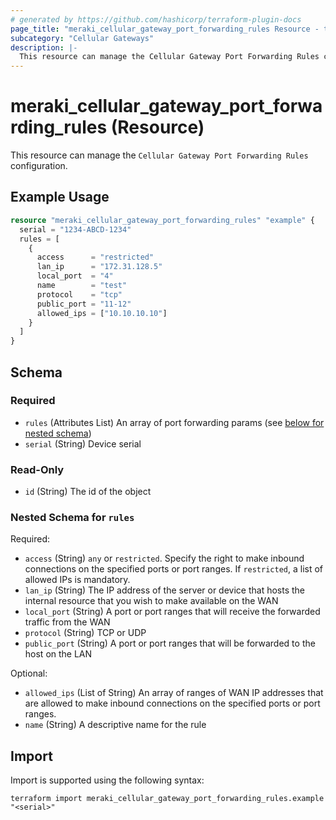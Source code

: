 ```yaml
---
# generated by https://github.com/hashicorp/terraform-plugin-docs
page_title: "meraki_cellular_gateway_port_forwarding_rules Resource - terraform-provider-meraki"
subcategory: "Cellular Gateways"
description: |-
  This resource can manage the Cellular Gateway Port Forwarding Rules configuration.
---
```


# meraki_cellular_gateway_port_forwarding_rules (Resource)

This resource can manage the `Cellular Gateway Port Forwarding Rules` configuration.

## Example Usage

```terraform
resource "meraki_cellular_gateway_port_forwarding_rules" "example" {
  serial = "1234-ABCD-1234"
  rules = [
    {
      access      = "restricted"
      lan_ip      = "172.31.128.5"
      local_port  = "4"
      name        = "test"
      protocol    = "tcp"
      public_port = "11-12"
      allowed_ips = ["10.10.10.10"]
    }
  ]
}
```

<!-- schema generated by tfplugindocs -->
## Schema

### Required

- `rules` (Attributes List) An array of port forwarding params (see [below for nested schema](#nestedatt--rules))
- `serial` (String) Device serial

### Read-Only

- `id` (String) The id of the object

<a id="nestedatt--rules"></a>
### Nested Schema for `rules`

Required:

- `access` (String) `any` or `restricted`. Specify the right to make inbound connections on the specified ports or port ranges. If `restricted`, a list of allowed IPs is mandatory.
- `lan_ip` (String) The IP address of the server or device that hosts the internal resource that you wish to make available on the WAN
- `local_port` (String) A port or port ranges that will receive the forwarded traffic from the WAN
- `protocol` (String) TCP or UDP
- `public_port` (String) A port or port ranges that will be forwarded to the host on the LAN

Optional:

- `allowed_ips` (List of String) An array of ranges of WAN IP addresses that are allowed to make inbound connections on the specified ports or port ranges.
- `name` (String) A descriptive name for the rule

## Import

Import is supported using the following syntax:

```shell
terraform import meraki_cellular_gateway_port_forwarding_rules.example "<serial>"
```
